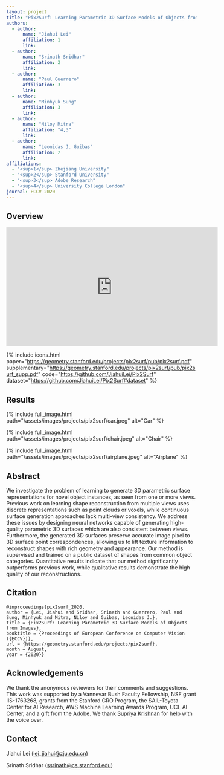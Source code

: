 ```yaml
---
layout: project
title: "Pix2Surf: Learning Parametric 3D Surface Models of Objects from Images"
authors:
  - author:
      name: "Jiahui Lei"
      affiliation: 1
      link:
  - author:
      name: "Srinath Sridhar"
      affiliation: 2
      link:
  - author:
      name: "Paul Guerrero"
      affiliation: 3
      link:
  - author:
      name: "Minhyuk Sung"
      affiliation: 3
      link:
  - author:
      name: "Niloy Mitra"
      affiliation: "4,3"
      link:
  - author:
      name: "Leonidas J. Guibas"
      affiliation: 2
      link:
affiliations:
  - "<sup>1</sup> Zhejiang University"
  - "<sup>2</sup> Stanford University"
  - "<sup>3</sup> Adobe Research"
  - "<sup>4</sup> University College London"
journal: ECCV 2020
---
```


## Overview

<div class="center">
    <iframe width="560" height="315" src="https://www.youtube.com/embed/jaxB0VSuvms" title="YouTube video player" frameborder="0" allow="accelerometer; autoplay; clipboard-write; encrypted-media; gyroscope; picture-in-picture; web-share" allowfullscreen></iframe>
</div>

{% include icons.html paper="https://geometry.stanford.edu/projects/pix2surf/pub/pix2surf.pdf" supplementary="https://geometry.stanford.edu/projects/pix2surf/pub/pix2surf_supp.pdf" code="https://github.com/JiahuiLei/Pix2Surf" dataset="https://github.com/JiahuiLei/Pix2Surf#dataset" %}

## Results

{% include full_image.html path="/assets/images/projects/pix2surf/car.jpeg" alt="Car" %}

{% include full_image.html path="/assets/images/projects/pix2surf/chair.jpeg" alt="Chair" %}

{% include full_image.html path="/assets/images/projects/pix2surf/airplane.jpeg" alt="Airplane" %}

## Abstract

We investigate the problem of learning to generate 3D parametric surface representations for novel object instances, as seen from one
or more views. Previous work on learning shape reconstruction from
multiple views uses discrete representations such as point clouds or
voxels, while continuous surface generation approaches lack
multi-view consistency. We address these issues by designing neural
networks capable of generating high-quality parametric 3D surfaces
which are also consistent between views. Furthermore, the generated
3D surfaces preserve accurate image pixel to 3D surface point
correspondences, allowing us to lift texture information to
reconstruct shapes with rich geometry and appearance. Our method is
supervised and trained on a public dataset of shapes from common
object categories. Quantitative results indicate that our method
significantly outperforms previous work, while qualitative results demonstrate the high quality of our reconstructions.

## Citation

    @inproceedings{pix2surf_2020,
    author = {Lei, Jiahui and Sridhar, Srinath and Guerrero, Paul and Sung, Minhyuk and Mitra, Niloy and Guibas, Leonidas J.},
    title = {Pix2Surf: Learning Parametric 3D Surface Models of Objects from Images},
    booktitle = {Proceedings of European Conference on Computer Vision ({ECCV})},
    url = {https://geometry.stanford.edu/projects/pix2surf},
    month = August,
    year = {2020}}

## Acknowledgements

We thank the anonymous reviewers for their comments and suggestions.
This work was supported by a Vannevar Bush Faculty Fellowship, NSF
grant IIS-1763268, grants from the Stanford GRO Program, the
SAIL-Toyota Center for AI Research, AWS Machine Learning Awards
Program, UCL AI Center, and a gift from the Adobe. We thank
[Supriya Krishnan](https://supadupa09.cargo.site/) for help with the voice over.

## Contact

Jiahui Lei ([lei_jiahui@zju.edu.cn](lei_jiahui@zju.edu.cn))

Srinath Sridhar ([ssrinath@cs.stanford.edu](ssrinath@cs.stanford.edu))
